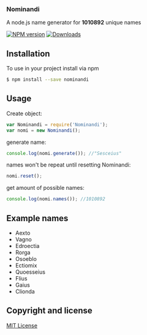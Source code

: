 ### Nominandi

A node.js name generator for **1010892** unique names

[![NPM version](https://img.shields.io/npm/v/nominandi.svg?style=flat-square)](https://www.npmjs.org/package/nominandi) [![Downloads](https://img.shields.io/npm/dt/nominandi.svg?style=flat-square)](https://www.npmjs.org/package/nominandi)

## Installation
To use in your project install via npm
```bash
$ npm install --save nominandi
```

## Usage
Create object:
```javascript
var Nominandi = require('Nominandi');
var nomi = new Nominandi();
```
generate name:
```javascript
console.log(nomi.generate()); //"Sesceius"
```
names won't be repeat until resetting Nominandi:
```javascript
nomi.reset();
```
get amount of possible names:
```javascript
console.log(nomi.names()); //1010892
```
## Example names
 * Aexto
 * Vagno
 * Edroectia
 * Rorga
 * Osoeblo
 * Ectiomix
 * Quoesseius
 * Flius
 * Gaius
 * Clionda

## Copyright and license

[MIT License](LICENSE)